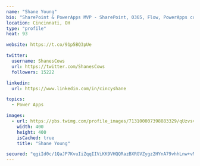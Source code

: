 ```yaml
---
name: "Shane Young"
bio: "SharePoint & PowerApps MVP - SharePoint, O365, Flow, PowerApps consulting? @PowerApps911 | Pure Snark? You found it."
location: Cincinnati, OH
type: "profile"
heat: 93

website: https://t.co/91p5BQ3pUe

twitter:
  username: ShanesCows
  url: https://twitter.com/ShanesCows
  followers: 15222

linkedin:
  url: https://www.linkedin.com/in/cincyshane

topics:
  - Power Apps

images:
  - url: https://pbs.twimg.com/profile_images/713100007398883329/qUzvsvQ3_400x400.jpg
    width: 400
    height: 400
    isCached: true
    title: "Shane Young"

secured: "qgiId0c/1QaJP7KvuIiZqqIIViKK9VHQQRazBXRGVZygz2HYnA79vhhLnw+vMTqA1vTFpXnjy+zZtSBwWAyRKuZ/lOpHiuRGjR8nT8RF/8Oh3oIqZ7fuW2JWRMIhbNtv7L4ABLazLdlukNPx3CyOC/z//qQ+9pqiCyl6hdZMoiBeLQGN86/ZHsxeWxA4tkPeWuCYcqYeTYdra17zAUQFZu8mum17PHmX3cBq14B0BF+WjgV7UeQomeZlxOUXqFKtazRJOcyc0XDbQGwnzmE8M+657/L63j3hgXRFz+duTxVnIO38FzJ0hjpjAXKF+zr0G4rH27YC9H1SDcZRoX0DQwAwO9AhT8LaRxJItUmFD1dJxr4sYOGZpRS7GqJAuevIBCaFA0pmEnaNuL6QtPAyNEt+hlfJJancypeyC2tl/2E=;c2NUvUPwyaS/IuvX03FiSQ=="
---
```


